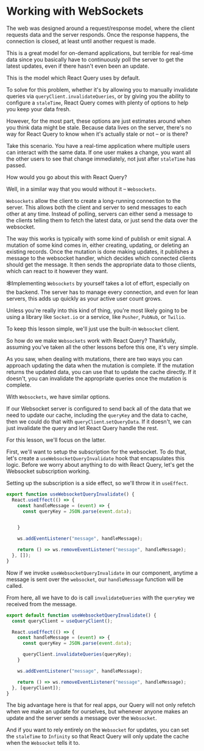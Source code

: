# Working with WebSockets

The web was designed around a request/response model, where the client requests data and the server responds. Once the response happens, the connection is closed, at least until another request is made.

This is a great model for on-demand applications, but terrible for real-time data since you basically have to continuously poll the server to get the latest updates, even if there hasn't even been an update.

This is the model which React Query uses by default.

To solve for this problem, whether it's by allowing you to manually invalidate queries via `queryClient.invalidateQueries`, or by giving you the ability to configure a `staleTime`, React Query comes with plenty of options to help you keep your data fresh.

However, for the most part, these options are just estimates around when you think data might be stale. Because data lives on the server, there's no way for React Query to know when it's actually stale or not – or is there?

Take this scenario. You have a real-time application where multiple users can interact with the same data. If one user makes a change, you want all the other users to see that change immediately, not just after `staleTime` has passed.

How would you go about this with React Query?

Well, in a similar way that you would without it – `Websockets`.

`Websockets` allow the client to create a long-running connection to the server. This allows both the client and server to send messages to each other at any time. Instead of polling, servers can either send a message to the clients telling them to fetch the latest data, or just send the data over the websocket.

The way this works is typically with some kind of publish or emit signal. A mutation of some kind comes in, either creating, updating, or deleting an existing records. Once the mutation is done making updates, it publishes a message to the websocket handler, which decides which connected clients should get the message. It then sends the appropriate data to those clients, which can react to it however they want.

🕸️Implementing `Websockets` by yourself takes a lot of effort, especially on the backend. The server has to manage every connection, and even for lean servers, this adds up quickly as your active user count grows.

Unless you're really into this kind of thing, you're most likely going to be using a library like `Socket.io` or a service, like `Pusher`, `PubNub`, or `Twilio`.

To keep this lesson simple, we'll just use the built-in `Websocket` client.

So how do we make `Websockets` work with React Query? Thankfully, assuming you've taken all the other lessons before this one, it's very simple.

As you saw, when dealing with mutations, there are two ways you can approach updating the data when the mutation is complete. If the mutation returns the updated data, you can use that to update the cache directly. If it doesn't, you can invalidate the appropriate queries once the mutation is complete.

With `Websockets`, we have similar options.

If our Websocket server is configured to send back all of the data that we need to update our cache, including the `queryKey` and the data to cache, then we could do that with `queryClient`.`setQueryData`. If it doesn't, we can just invalidate the query and let React Query handle the rest.

For this lesson, we'll focus on the latter.

First, we'll want to setup the subscription for the websocket. To do that, let's create a `useWebsocketQueryInvalidate` hook that encapsulates this logic. Before we worry about anything to do with React Query, let's get the Websocket subscription working.

Setting up the subscription is a side effect, so we'll throw it in `useEffect`.

```js
export function useWebsocketQueryInvalidate() {
  React.useEffect(() => {
    const handleMessage = (event) => {
      const queryKey = JSON.parse(event.data);


    }

    ws.addEventListener("message", handleMessage);

    return () => ws.removeEventListener("message", handleMessage);
  }, []);
}
```

Now if we invoke `useWebsocketQueryInvalidate` in our component, anytime a message is sent over the `websocket`, our `handleMessage` function will be called.

From here, all we have to do is call `invalidateQueries` with the `queryKey` we received from the message.

```js
export default function useWebsocketQueryInvalidate() {
  const queryClient = useQueryClient();

  React.useEffect(() => {
    const handleMessage = (event) => {
      const queryKey = JSON.parse(event.data);

      queryClient.invalidateQueries(queryKey);
    }

    ws.addEventListener("message", handleMessage);

    return () => ws.removeEventListener("message", handleMessage);
  }, [queryClient]);
}
```

The big advantage here is that for real apps, our Query will not only refetch when we make an update for ourselves, but whenever anyone makes an update and the server sends a message over the `Websocket`.

And if you want to rely entirely on the `Websocket` for updates, you can set the `staleTime` to `Infinity` so that React Query will only update the cache when the `Websocket` tells it to.

